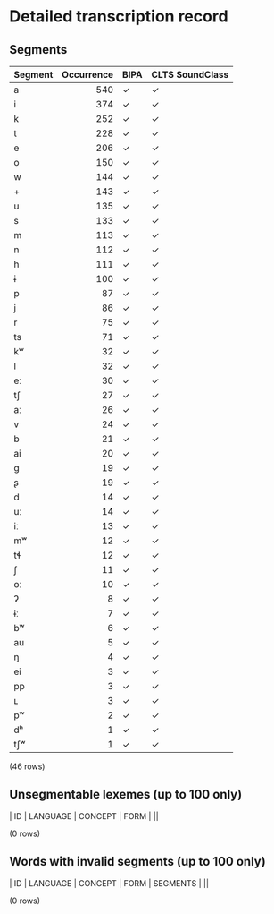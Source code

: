 
# Detailed transcription record

## Segments

| Segment | Occurrence | BIPA | CLTS SoundClass |
|:----------|-------------:|:-------|:------------------|
| a | 540 | ✓ | ✓ |
| i | 374 | ✓ | ✓ |
| k | 252 | ✓ | ✓ |
| t | 228 | ✓ | ✓ |
| e | 206 | ✓ | ✓ |
| o | 150 | ✓ | ✓ |
| w | 144 | ✓ | ✓ |
| + | 143 | ✓ | ✓ |
| u | 135 | ✓ | ✓ |
| s | 133 | ✓ | ✓ |
| m | 113 | ✓ | ✓ |
| n | 112 | ✓ | ✓ |
| h | 111 | ✓ | ✓ |
| ɨ | 100 | ✓ | ✓ |
| p | 87 | ✓ | ✓ |
| j | 86 | ✓ | ✓ |
| r | 75 | ✓ | ✓ |
| ts | 71 | ✓ | ✓ |
| kʷ | 32 | ✓ | ✓ |
| l | 32 | ✓ | ✓ |
| eː | 30 | ✓ | ✓ |
| tʃ | 27 | ✓ | ✓ |
| aː | 26 | ✓ | ✓ |
| v | 24 | ✓ | ✓ |
| b | 21 | ✓ | ✓ |
| ai | 20 | ✓ | ✓ |
| g | 19 | ✓ | ✓ |
| ʂ | 19 | ✓ | ✓ |
| d | 14 | ✓ | ✓ |
| uː | 14 | ✓ | ✓ |
| iː | 13 | ✓ | ✓ |
| mʷ | 12 | ✓ | ✓ |
| tɬ | 12 | ✓ | ✓ |
| ʃ | 11 | ✓ | ✓ |
| oː | 10 | ✓ | ✓ |
| ʔ | 8 | ✓ | ✓ |
| ɨː | 7 | ✓ | ✓ |
| bʷ | 6 | ✓ | ✓ |
| au | 5 | ✓ | ✓ |
| ŋ | 4 | ✓ | ✓ |
| ei | 3 | ✓ | ✓ |
| pp | 3 | ✓ | ✓ |
| ʟ | 3 | ✓ | ✓ |
| pʷ | 2 | ✓ | ✓ |
| dʰ | 1 | ✓ | ✓ |
| tʃʷ | 1 | ✓ | ✓ |

(46 rows)



## Unsegmentable lexemes (up to 100 only)

| ID | LANGUAGE | CONCEPT | FORM |
||

(0 rows)



## Words with invalid segments (up to 100 only)

| ID | LANGUAGE | CONCEPT | FORM | SEGMENTS |
||

(0 rows)



